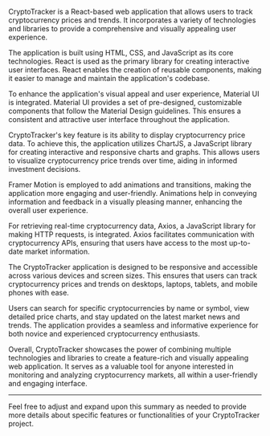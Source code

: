 
CryptoTracker is a React-based web application that allows users to track cryptocurrency prices and trends. It incorporates a variety of technologies and libraries to provide a comprehensive and visually appealing user experience.

The application is built using HTML, CSS, and JavaScript as its core technologies. React is used as the primary library for creating interactive user interfaces. React enables the creation of reusable components, making it easier to manage and maintain the application's codebase.

To enhance the application's visual appeal and user experience, Material UI is integrated. Material UI provides a set of pre-designed, customizable components that follow the Material Design guidelines. This ensures a consistent and attractive user interface throughout the application.

CryptoTracker's key feature is its ability to display cryptocurrency price data. To achieve this, the application utilizes ChartJS, a JavaScript library for creating interactive and responsive charts and graphs. This allows users to visualize cryptocurrency price trends over time, aiding in informed investment decisions.

Framer Motion is employed to add animations and transitions, making the application more engaging and user-friendly. Animations help in conveying information and feedback in a visually pleasing manner, enhancing the overall user experience.

For retrieving real-time cryptocurrency data, Axios, a JavaScript library for making HTTP requests, is integrated. Axios facilitates communication with cryptocurrency APIs, ensuring that users have access to the most up-to-date market information.

The CryptoTracker application is designed to be responsive and accessible across various devices and screen sizes. This ensures that users can track cryptocurrency prices and trends on desktops, laptops, tablets, and mobile phones with ease.

Users can search for specific cryptocurrencies by name or symbol, view detailed price charts, and stay updated on the latest market news and trends. The application provides a seamless and informative experience for both novice and experienced cryptocurrency enthusiasts.

Overall, CryptoTracker showcases the power of combining multiple technologies and libraries to create a feature-rich and visually appealing web application. It serves as a valuable tool for anyone interested in monitoring and analyzing cryptocurrency markets, all within a user-friendly and engaging interface.

---

Feel free to adjust and expand upon this summary as needed to provide more details about specific features or functionalities of your CryptoTracker project.
